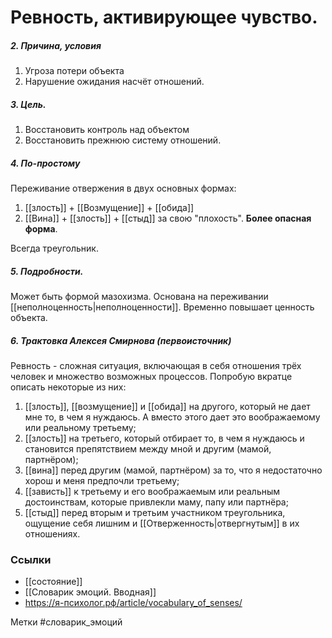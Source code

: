 #  Ревность, активирующее чувство.

##### 2. Причина, условия
1. Угроза потери объекта
2. Нарушение ожидания насчёт отношений.

##### 3. Цель.
1. Восстановить контроль над объектом
2. Восстановить прежнюю систему отношений.

##### 4. По-простому
Переживание отвержения в двух основных формах:
1. [[злость]] + [[Возмущение]] + [[обида]] 
2. [[Вина]] + [[злость]] + [[стыд]] за свою "плохость". **Более опасная форма**.

Всегда треугольник.

##### 5. Подробности.
Может быть формой мазохизма. Основана на переживании [[неполноценность|неполноценности]].
Временно повышает ценность объекта.

##### 6. Трактовка Алексея Смирнова (первоисточник)
Ревность - сложная ситуация, включающая в себя отношения трёх человек и множество возможных процессов. Попробую вкратце описать некоторые из них:  
1) [[злость]], [[возмущение]] и [[обида]] на другого, который не дает мне то, в чем я нуждаюсь. А вместо этого дает это воображаемому или реальному третьему;  
2) [[злость]] на третьего, который отбирает то, в чем я нуждаюсь и становится препятствием между мной и другим (мамой, партнёром);  
3) [[вина]] перед другим (мамой, партнёром) за то, что я недостаточно хорош и меня предпочли третьему;  
4) [[зависть]] к третьему и его воображаемым или реальным достоинствам, которые привлекли маму, папу или партнёра;  
5) [[стыд]] перед вторым и третьим участником треугольника, ощущение себя лишним и [[Отверженность|отвергнутым]] в их отношениях.


### Ссылки
- [[состояние]]
- [[Словарик эмоций. Вводная]]
- https://я-психолог.рф/article/vocabulary_of_senses/

Метки #словарик_эмоций 




